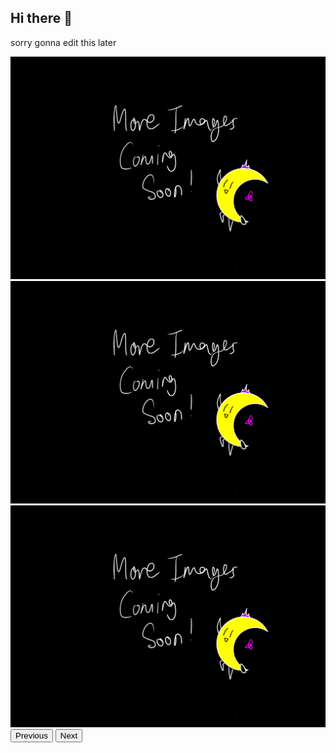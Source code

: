 ## Hi there 👋
<p> sorry gonna edit this later </p>

<div id="carouselExampleControls" class="carousel slide" data-bs-ride="carousel">
  <div class="carousel-inner">
    <div class="carousel-item active">
      <img src="image.png" class="d-block w-100" alt="Picture 1">
    </div>
    <div class="carousel-item">
      <img src="image.png" class="d-block w-100" alt="Picture 2">
    </div>
    <div class="carousel-item">
      <img src="image.png" class="d-block w-100" alt="Picture 3">
    </div>
  </div>
  <button class="carousel-control-prev" type="button" data-bs-target="#carouselExampleControls" data-bs-slide="prev">
    <span class="carousel-control-prev-icon" aria-hidden="true"></span>
    <span class="visually-hidden">Previous</span>
  </button>
  <button class="carousel-control-next" type="button" data-bs-target="#carouselExampleControls" data-bs-slide="next">
    <span class="carousel-control-next-icon" aria-hidden="true"></span>
    <span class="visually-hidden">Next</span>
  </button>
</div>
